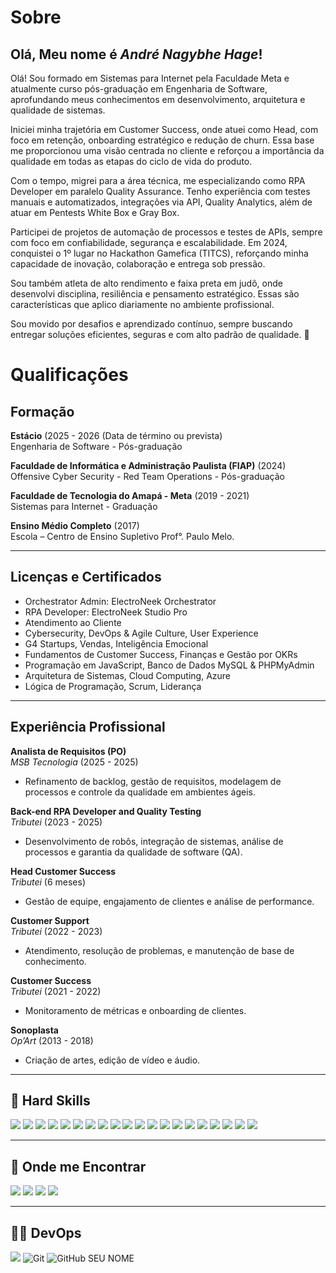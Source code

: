 # Sobre
## Olá, Meu nome é <strong> *André Nagybhe Hage*!</strong>

Olá! Sou formado em Sistemas para Internet pela Faculdade Meta e atualmente curso pós-graduação em Engenharia de Software, aprofundando meus conhecimentos em desenvolvimento, arquitetura e qualidade de sistemas.

Iniciei minha trajetória em Customer Success, onde atuei como Head, com foco em retenção, onboarding estratégico e redução de churn. Essa base me proporcionou uma visão centrada no cliente e reforçou a importância da qualidade em todas as etapas do ciclo de vida do produto.

Com o tempo, migrei para a área técnica, me especializando como RPA Developer em paralelo Quality Assurance. Tenho experiência com testes manuais e automatizados, integrações via API, Quality Analytics, além de atuar em Pentests White Box e Gray Box.

Participei de projetos de automação de processos e testes de APIs, sempre com foco em confiabilidade, segurança e escalabilidade. Em 2024, conquistei o 1º lugar no Hackathon Gamefica (TITCS), reforçando minha capacidade de inovação, colaboração e entrega sob pressão.

Sou também atleta de alto rendimento e faixa preta em judô, onde desenvolvi disciplina, resiliência e pensamento estratégico. Essas são características que aplico diariamente no ambiente profissional.

Sou movido por desafios e aprendizado contínuo, sempre buscando entregar soluções eficientes, seguras e com alto padrão de qualidade. 🚀

# Qualificações
## Formação
**Estácio** (2025 - 2026 (Data de término ou prevista)  
Engenharia de Software - Pós-graduação

**Faculdade de Informática e Administração Paulista (FIAP)** (2024)  
Offensive Cyber Security - Red Team Operations - Pós-graduação

**Faculdade de Tecnologia do Amapá - Meta** (2019 - 2021)  
Sistemas para Internet - Graduação

**Ensino Médio Completo** (2017)  
Escola – Centro de Ensino Supletivo Prof°. Paulo Melo.

---

## Licenças e Certificados
- Orchestrator Admin: ElectroNeek Orchestrator
- RPA Developer: ElectroNeek Studio Pro
- Atendimento ao Cliente
- Cybersecurity, DevOps & Agile Culture, User Experience
- G4 Startups, Vendas, Inteligência Emocional
- Fundamentos de Customer Success, Finanças e Gestão por OKRs
- Programação em JavaScript, Banco de Dados MySQL & PHPMyAdmin
- Arquitetura de Sistemas, Cloud Computing, Azure
- Lógica de Programação, Scrum, Liderança

---

## Experiência Profissional
**Analista de Requisitos (PO)**  
*MSB Tecnologia* (2025 - 2025)  
- Refinamento de backlog, gestão de requisitos, modelagem de processos e controle da qualidade em ambientes ágeis.

**Back-end RPA Developer and Quality Testing**  
*Tributei* (2023 - 2025)  
- Desenvolvimento de robôs, integração de sistemas, análise de processos e garantia da qualidade de software (QA).

**Head Customer Success**  
*Tributei* (6 meses)  
- Gestão de equipe, engajamento de clientes e análise de performance.

**Customer Support**  
*Tributei* (2022 - 2023)  
- Atendimento, resolução de problemas, e manutenção de base de conhecimento.

**Customer Success**  
*Tributei* (2021 - 2022)  
- Monitoramento de métricas e onboarding de clientes.

**Sonoplasta**  
*Op’Art* (2013 - 2018)  
- Criação de artes, edição de vídeo e áudio.

----

## 🚀 Hard Skills

<img src="https://img.shields.io/badge/HTML5-100%25-E34F26?style=for-the-badge&logo=html5&logoColor=white" />  <img src="https://img.shields.io/badge/CSS3-100%25-239120?style=for-the-badge&logo=css3&logoColor=white" />  <img src="https://img.shields.io/badge/Framework%20Bootstrap-100%25-563D7C?style=for-the-badge&logo=bootstrap&logoColor=white" />  <img src="https://img.shields.io/badge/GitHub%20%7C%20GitLab-90%25-F05032?style=for-the-badge&logo=git&logoColor=white" />  <img src="https://img.shields.io/badge/RPA%20(Robotic%20Process%20Automation)-80%25-F5A623?style=for-the-badge" />  <img src="https://img.shields.io/badge/JavaScript-70%25-F7DF1E?style=for-the-badge&logo=javascript&logoColor=black" />  <img src="https://img.shields.io/badge/React%20Native-60%25-20232A?style=for-the-badge&logo=react&logoColor=61DAFB" />  <img src="https://img.shields.io/badge/Gerenciamento%20de%20Projetos-60%25-007ACC?style=for-the-badge" />  <img src="https://img.shields.io/badge/Plataformas%20de%20Suporte%20e%20CRMs-90%25-007ACC?style=for-the-badge" />  <img src="https://img.shields.io/badge/Sistemas%20de%20Tickets-90%25-007ACC?style=for-the-badge" />  <img src="https://img.shields.io/badge/Adobe%20Photoshop-100%25-31A8FF?style=for-the-badge&logo=Adobe%20Photoshop&logoColor=black" />  <img src="https://img.shields.io/badge/Adobe%20Illustrator-100%25-FF9A00?style=for-the-badge&logo=adobe%20illustrator&logoColor=white" />  <img src="https://img.shields.io/badge/Figma-100%25-F24E1E?style=for-the-badge&logo=figma&logoColor=white" />  <img src="https://img.shields.io/badge/Metodologias%20Ágeis-100%25-563D7C?style=for-the-badge" />  <img src="https://img.shields.io/badge/Node.js-70%25-339933?style=for-the-badge&logo=node.js&logoColor=white" />  <img src="https://img.shields.io/badge/PHP-60%25-777BB4?style=for-the-badge&logo=php&logoColor=white" />  <img src="https://img.shields.io/badge/Banco%20de%20Dados-60%25-00000F?style=for-the-badge&logo=mysql&logoColor=white" />  <img src="https://img.shields.io/badge/Suporte%20por%20Canal%20Específico-90%25-007ACC?style=for-the-badge" />  <img src="https://img.shields.io/badge/Resolução%20de%20Problemas%20Técnicos-100%25-F5A623?style=for-the-badge" />  <img src="https://img.shields.io/badge/Análise%20de%20Dados%20e%20Relatórios-100%25-007ACC?style=for-the-badge" />

----

## 💬 Onde me Encontrar
  <a href="mailto:ins4nityhz@gmail.com?subject=&body=Bom Dia..."><img src="https://img.shields.io/badge/e‑mail-D14836.svg?style=for-the-badge&logo=GMail&logoColor=white"/></a>
  <a href="https://www.instagram.com/nagybhe_/"><img src="https://img.shields.io/badge/instagram-E4405F.svg?style=for-the-badge&logo=instagram&logoColor=white"/></a>
  <a href="https://www.linkedin.com/in/andr%C3%A9-nagybhe-153b171b2/"><img src="https://img.shields.io/badge/linkedin-0077B5.svg?style=for-the-badge&logo=linkedin&logoColor=white"/></a>
  <a href="https://t.me/NagybheHage"><img src="https://img.shields.io/badge/Telegram-2CA5E0?style=for-the-badge&logo=telegram&logoColor=white" /><a/>

----
##  👨‍💻 DevOps
  
<img src="https://img.shields.io/badge/GitLab-330F63?style=for-the-badge&logo=gitlab&logoColor=white" /> ![Git](https://img.shields.io/badge/-Git-333333?style=flat&logo=git) ![GitHub SEU NOME]( https://img.shields.io/github/followers/nagybhe?label=follow&style=social) 
